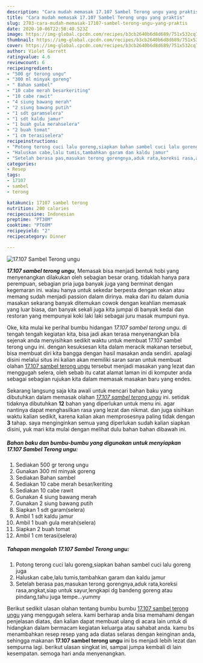 ```yaml
---
description: "Cara mudah memasak 17.107 Sambel Terong ungu yang praktis"
title: "Cara mudah memasak 17.107 Sambel Terong ungu yang praktis"
slug: 2703-cara-mudah-memasak-17107-sambel-terong-ungu-yang-praktis
date: 2020-10-06T22:58:40.523Z
image: https://img-global.cpcdn.com/recipes/b3cb2640b6d8d689/751x532cq70/17107-sambel-terong-ungu-foto-resep-utama.jpg
thumbnail: https://img-global.cpcdn.com/recipes/b3cb2640b6d8d689/751x532cq70/17107-sambel-terong-ungu-foto-resep-utama.jpg
cover: https://img-global.cpcdn.com/recipes/b3cb2640b6d8d689/751x532cq70/17107-sambel-terong-ungu-foto-resep-utama.jpg
author: Violet Garrett
ratingvalue: 4.6
reviewcount: 6
recipeingredient:
- "500 gr terong ungu"
- "300 ml minyak goreng"
- " Bahan sambel"
- "10 cabe merah besarkeriting"
- "10 cabe rawit"
- "4 siung bawang merah"
- "2 siung bawang putih"
- "1 sdt garamselera"
- "1 sdt kaldu jamur"
- "1 buah gula merahselera"
- "2 buah tomat"
- "1 cm terasiselera"
recipeinstructions:
- "Potong terong cuci lalu goreng,siapkan bahan sambel cuci lalu goreng juga"
- "Haluskan cabe,lalu tumis,tambahkan garam dan kaldu jamur"
- "Setelah berasa pas,masukan terong gorengnya,aduk rata,koreksi rasa,angkat,siap untuk sayur,lengkapi dg bandeng goreng atau pindang,tahu juga tempe...yummy"
categories:
- Resep
tags:
- 17107
- sambel
- terong

katakunci: 17107 sambel terong 
nutrition: 200 calories
recipecuisine: Indonesian
preptime: "PT30M"
cooktime: "PT60M"
recipeyield: "2"
recipecategory: Dinner

---
```



![17.107 Sambel Terong ungu](https://img-global.cpcdn.com/recipes/b3cb2640b6d8d689/751x532cq70/17107-sambel-terong-ungu-foto-resep-utama.jpg)

<b><i>17.107 sambel terong ungu</i></b>, Memasak bisa menjadi bentuk hobi yang menyenangkan dilakukan oleh sebagian besar orang. tidaklah hanya para perempuan, sebagian pria juga banyak juga yang berminat dengan kegemaran ini. walau hanya untuk sekedar berpesta dengan rekan atau memang sudah menjadi passion dalam dirinya. maka dari itu dalam dunia masakan sekarang banyak ditemukan cowok dengan keahlian memasak yang luar biasa, dan banyak sekali juga kita jumpai di banyak kedai dan restoran yang mempunyai koki laki laki sebagai juru masak mumpuni nya.



Oke, kita mulai ke perihal bumbu hidangan <i>17.107 sambel terong ungu</i>. di tengah tengah kegiatan kita, bisa jadi akan terasa menyenangkan bila sejenak anda menyisihkan sedikit waktu untuk membuat 17.107 sambel terong ungu ini. dengan kesuksesan kita dalam meracik makanan tersebut, bisa membuat diri kita bangga dengan hasil masakan anda sendiri. apalagi disini melalui situs ini kalian akan memiliki saran saran untuk membuat olahan <u>17.107 sambel terong ungu</u> tersebut menjadi masakan yang lezat dan menggugah selera, oleh sebab itu catat alamat laman ini di komputer anda sebagai sebagian rujukan kita dalam memasak masakan baru yang endes.


Sekarang langsung saja kita awali untuk mencari bahan baku yang dibutuhkan dalam memasak olahan <u><i>17.107 sambel terong ungu</i></u> ini. setidak tidaknya dibutuhkan <b>12</b> bahan yang diperlukan untuk menu ini. agar nantinya dapat menghasilkan rasa yang lezat dan nikmat. dan juga sisihkan waktu kalian sedikit, karena kalian akan memprosesnya paling tidak dengan <b>3</b> tahap. saya menginginkan semua yang diperlukan sudah kalian siapkan disini, yuk mari kita mulai dengan melihat dulu bahan bahan dibawah ini.

<!--inarticleads1-->

##### Bahan baku dan bumbu-bumbu yang digunakan untuk menyiapkan 17.107 Sambel Terong ungu:

1. Sediakan 500 gr terong ungu
1. Gunakan 300 ml minyak goreng
1. Sediakan  Bahan sambel
1. Sediakan 10 cabe merah besar/keriting
1. Sediakan 10 cabe rawit
1. Gunakan 4 siung bawang merah
1. Gunakan 2 siung bawang putih
1. Siapkan 1 sdt garam(selera)
1. Ambil 1 sdt kaldu jamur
1. Ambil 1 buah gula merah(selera)
1. Siapkan 2 buah tomat
1. Ambil 1 cm terasi(selera)




<!--inarticleads2-->

##### Tahapan mengolah 17.107 Sambel Terong ungu:

1. Potong terong cuci lalu goreng,siapkan bahan sambel cuci lalu goreng juga
1. Haluskan cabe,lalu tumis,tambahkan garam dan kaldu jamur
1. Setelah berasa pas,masukan terong gorengnya,aduk rata,koreksi rasa,angkat,siap untuk sayur,lengkapi dg bandeng goreng atau pindang,tahu juga tempe...yummy




Berikut sedikit ulasan olahan tentang bumbu bumbu <u>17.107 sambel terong ungu</u> yang menggugah selera. kami berharap anda bisa memahami dengan penjelasan diatas, dan kalian dapat membuat ulang di acara lain untuk di hidangkan dalam bermacam kegiatan keluarga atau sahabat anda. kamu bs menambahkan resep resep yang ada diatas selaras dengan keinginan anda, sehingga makanan <b>17.107 sambel terong ungu</b> ini bs menjadi lebih lezat dan sempurna lagi. berikut ulasan singkat ini, sampai jumpa kembali di lain kesempatan. semoga hari anda menyenangkan.
